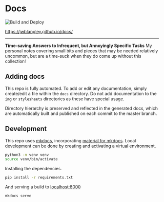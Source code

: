 # Docs

![Build and Deploy](https://github.com/jwblangley/docs/actions/workflows/publish.yml/badge.svg)

https://jwblangley.github.io/docs/

---

**Time-saving Answers to Infrequent, but Annoyingly Specific Tasks**
My personal notes covering small bits and pieces that may be needed relatively uncommon, but are a time-suck when they do come up without this collection!

## Adding docs
This repo is fully automated. To add or edit any documentation, simply create/edit a file within the `docs` directory. Do not add documentation to the `img` or `stylesheets` directories as these have special usage.

Directory hierarchy is preserved and reflected in the generated docs, which are automatically built and published on each commit to the master branch.

## Development
This repo uses [mkdocs](https://www.mkdocs.org/), incorporating [material for mkdocs](https://squidfunk.github.io/mkdocs-material/). Local development can be done by creating and activating a virtual environment.

```bash
python3 -m venv venv
source venv/bin/activate
```

Installing the dependencies.

```bash
pip install -r requirements.txt
```

And serving a build to [localhost:8000](http://localhost:8000)
```bash
mkdocs serve
```

